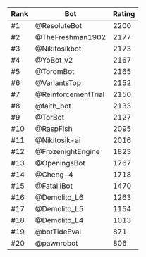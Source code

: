 Rank|Bot|Rating
---|---|---
#1|@ResoluteBot|2200
#2|@TheFreshman1902|2177
#3|@Nikitosikbot|2173
#4|@YoBot_v2|2167
#5|@ToromBot|2165
#6|@VariantsTop|2152
#7|@ReinforcementTrial|2150
#8|@faith_bot|2133
#9|@TorBot|2127
#10|@RaspFish|2095
#11|@Nikitosik-ai|2016
#12|@FrozenightEngine|1823
#13|@OpeningsBot|1767
#14|@Cheng-4|1718
#15|@FataliiBot|1470
#16|@Demolito_L6|1263
#17|@Demolito_L5|1154
#18|@Demolito_L4|1013
#19|@botTideEval|871
#20|@pawnrobot|806
